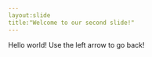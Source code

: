 ```yaml
---
layout:slide
title:"Welcome to our second slide!"
---
```

Hello world!
Use the left arrow to go back!
